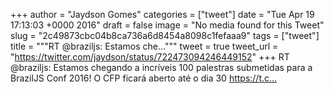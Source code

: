 
+++
author = "Jaydson Gomes"
categories = ["tweet"]
date = "Tue Apr 19 17:13:03 +0000 2016"
draft = false
image = "No media found for this Tweet"
slug = "2c49873cbc04b8ca736a6d8454a8098c1fefaaa9"
tags = ["tweet"]
title = """RT @braziljs: Estamos che..."""
tweet = true
tweet_url = "https://twitter.com/jaydson/status/722473094246449152"
+++
RT @braziljs: Estamos chegando a incríveis 100 palestras submetidas para a BrazilJS Conf 2016! O CFP ficará aberto até o dia 30 https://t.c…
